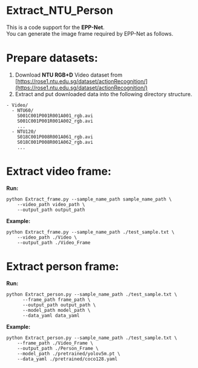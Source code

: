# Extract_NTU_Person
This is a code support for the **EPP-Net**. <br />
You can generate the image frame required by EPP-Net as follows.

# Prepare datasets:
1. Download **NTU RGB+D** Video dataset from [https://rose1.ntu.edu.sg/dataset/actionRecognition/](https://rose1.ntu.edu.sg/dataset/actionRecognition/) <br />
2. Extract and put downloaded data into the following directory structure.
```
- Video/
  - NTU60/
    S001C001P001R001A001_rgb.avi
    S001C001P001R001A002_rgb.avi
    ...
  - NTU120/
    S018C001P008R001A061_rgb.avi
    S018C001P008R001A062_rgb.avi
    ...
```
# Extract video frame:
**Run:** 
```
python Extract_frame.py --sample_name_path sample_name_path \
    --video_path video_path \
    --output_path output_path
```
**Example:** 
```
python Extract_frame.py --sample_name_path ./test_sample.txt \
    --video_path ./Video \
    --output_path ./Video_Frame
```
# Extract person frame:
**Run:** 
```
python Extract_person.py --sample_name_path ./test_sample.txt \
      --frame_path frame_path \
      --output_path output_path \
      --model_path model_path \
      --data_yaml data_yaml
```
**Example:**
```
python Extract_person.py --sample_name_path ./test_sample.txt \
    --frame_path ./Video_Frame \
    --output_path ./Person_Frame \
    --model_path ./pretrained/yolov5m.pt \
    --data_yaml ./pretrained/coco128.yaml
```



